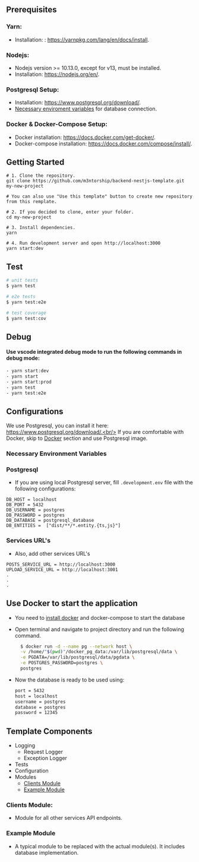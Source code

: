 ## Prerequisites

### Yarn:

- Installation: : https://yarnpkg.com/lang/en/docs/install.

### Nodejs:

- Nodejs version >= 10.13.0, except for v13, must be installed.
- Installation: https://nodejs.org/en/.

### Postgresql Setup:

- Installation: https://www.postgresql.org/download/.
- [Necessary enviroment variables](#Postgresql) for database connection.

### Docker & Docker-Compose Setup:

- Docker installation: https://docs.docker.com/get-docker/.
- Docker-compose installation: https://docs.docker.com/compose/install/.

## Getting Started

```
# 1. Clone the repository.
git clone https://github.com/m3ntorship/backend-nestjs-template.git my-new-project

# You can also use "Use this template" button to create new repository from this remplate.

# 2. If you decided to clone, enter your folder.
cd my-new-project

# 3. Install dependencies.
yarn

# 4. Run development server and open http://localhost:3000
yarn start:dev
```

## Test

```bash
# unit tests
$ yarn test

# e2e tests
$ yarn test:e2e

# test coverage
$ yarn test:cov
```

## Debug

#### Use vscode integrated debug mode to run the following commands in debug mode:

```bash
- yarn start:dev
- yarn start
- yarn start:prod
- yarn test
- yarn test:e2e
```

## Configurations

We use Postgresql, you can install it here: https://www.postgresql.org/download/.<br/>
If you are comfortable with Docker, skip to [Docker](#Docker) section and use Postgresql image.

### Necessary Environment Variables

### Postgresql

- If you are using local Postgresql server, fill `.development.env` file with the following configurations:

```
DB_HOST = localhost
DB_PORT = 5432
DB_USERNAME = postgres
DB_PASSWORD = postgres
DB_DATABASE = postgresql_database
DB_ENTITIES =  ["dist/**/*.entity.{ts,js}"]
```

### Services URL's

- Also, add other services URL's

```
POSTS_SERVICE_URL = http://localhost:3000
UPLOAD_SERVICE_URL = http://localhost:3001
.
.
.
```

## Use Docker to start the application

- You need to [install docker](#docker-&-docker-compose-setup) and docker-compose to start the database

- Open terminal and navigate to project directory and run the following command.

  ```bash
    $ docker run -d --name pg --network host \
    -v /home/"$(pwd)"/docker_pg_data:/var/lib/postgresql/data \
    -e PGDATA=/var/lib/postgresql/data/pgdata \
    -e POSTGRES_PASSWORD=postgres \
    postgres
  ```

- Now the database is ready to be used using:
  ```bash
  port = 5432
  host = localhost
  username = postgres
  database = postgres
  password = 12345
  ```

## Template Components

- Logging
  - Request Logger
  - Exception Logger
- Tests
- Configuration
- Modules
  - [Clients Module](#Clients-Module)
  - [Example Module](#Example-Module)

### Clients Module:

- Module for all other services API endpoints.

### Example Module

- A typical module to be replaced with the actual module(s). It includes database implementation.
